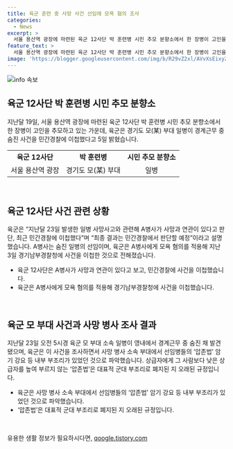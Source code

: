 ```yaml
---
title: 육군 훈련 중 사망 사건 선임에 모욕 혐의 조사
categories:
  - News
excerpt: >
  서울 용산역 광장에 마련된 육군 12사단 박 훈련병 시민 추모 분향소에서 한 장병이 고인을 추모 중. 육군은 경기도 모 부대 일병의 사망을 민간경찰에 신고하고, 선임병 A가 관련될 것으로 보고 모욕 혐의로 경찰에 신고했다. 사망자는 신병이었고, 부대 내부 부조리가 있었음이 확인됐으며, 이에 대한 조사가 진행 중이다.
feature_text: >
  서울 용산역 광장에 마련된 육군 12사단 박 훈련병 시민 추모 분향소에서 한 장병이 고인을 추모 중. 육군은 경기도 모 부대 일병의 사망을 민간경찰에 신고하고, 선임병 A가 관련될 것으로 보고 모욕 혐의로 경찰에 신고했다. 사망자는 신병이었고, 부대 내부 부조리가 있었음이 확인됐으며, 이에 대한 조사가 진행 중이다.
image: 'https://blogger.googleusercontent.com/img/b/R29vZ2xl/AVvXsEixyZcFfHzMRdzZMjFBmAUKJYCLCGyLL1o632UiGVXcaFdKo_bkvkuCioo0uUKlGfBVcT3P84aROyZIXSBEx3Aw5nCQ3pTgDom1WDC4m8eifvWiAmWEEVb4x6G_l8C0QH225ldMjyaFvpxGEBGNO37VmDTDMHGhJPq73UglMfDca1-0aw/s1600/blogspot.png'
---
```


<p><img src="https://blogger.googleusercontent.com/img/b/R29vZ2xl/AVvXsEixyZcFfHzMRdzZMjFBmAUKJYCLCGyLL1o632UiGVXcaFdKo_bkvkuCioo0uUKlGfBVcT3P84aROyZIXSBEx3Aw5nCQ3pTgDom1WDC4m8eifvWiAmWEEVb4x6G_l8C0QH225ldMjyaFvpxGEBGNO37VmDTDMHGhJPq73UglMfDca1-0aw/s1600/blogspot.png" alt="info 속보" /></p>

<h2 data-ke-size="size26">육군 12사단 박 훈련병 시민 추모 분향소</h2>

<p data-ke-size="size16">지난달 19일, 서울 용산역 광장에 마련된 육군 12사단 박 훈련병 시민 추모 분향소에서 한 장병이 고인을 추모하고 있는 가운데, 육군은 경기도 모(某) 부대 일병이 경계근무 중 숨진 사건을 민간경찰에 이첩했다고 5일 밝혔습니다. </p>

<table>
  <tr>
    <td style="text-align: center; height: 17px;"><b>육군 12사단</b></td>
    <td style="text-align: center; height: 17px;"><b>박 훈련병</b></td>
    <td style="text-align: center; height: 17px;"><b>시민 추모 분향소</b></td>
  </tr>
  <tr>
    <td style="text-align: center; height: 17px;">서울 용산역 광장</td>
    <td style="text-align: center; height: 17px;">경기도 모(某) 부대</td>
    <td style="text-align: center; height: 17px;">일병</td>
  </tr>
</table>

<p data-ke-size="size16">&nbsp;</p>

<h2 data-ke-size="size26">육군 12사단 사건 관련 상황</h2>

<p data-ke-size="size16">육군은 “지난달 23일 발생한 일병 사망사고와 관련해 A병사가 사망과 연관이 있다고 판단, 최근 민간경찰에 이첩했다”며 “최종 결과는 민간경찰에서 판단할 예정”이라고 설명했습니다. A병사는 숨진 일병의 선임이며, 육군은 A병사에게 모욕 혐의를 적용해 지난 3일 경기남부경찰청에 사건을 이첩한 것으로 전해졌습니다.</p>

<ul>
  <li>육군 12사단은 A병사가 사망과 연관이 있다고 보고, 민간경찰에 사건을 이첩했습니다.</li>
  <li>육군은 A병사에게 모욕 혐의를 적용해 경기남부경찰청에 사건을 이첩했습니다.</li>
</ul>

<p data-ke-size="size16">&nbsp;</p>

<h2 data-ke-size="size26">육군 모 부대 사건과 사망 병사 조사 결과</h2>

<p data-ke-size="size16">지난달 23일 오전 5시경 육군 모 부대 소속 일병이 영내에서 경계근무 중 숨진 채 발견됐으며, 육군은 이 사건을 조사하면서 사망 병사 소속 부대에서 선임병들의 ‘압존법’ 암기 강요 등 내부 부조리가 있었던 것으로 파악했습니다. 상급자에게 그 사람보다 낮은 상급자를 높여 부르지 않는 ‘압존법’은 대표적 군대 부조리로 폐지된 지 오래된 규정입니다.</p>

<ul>
  <li>육군은 사망 병사 소속 부대에서 선임병들의 ‘압존법’ 암기 강요 등 내부 부조리가 있었던 것으로 파악했습니다.</li>
  <li>‘압존법’은 대표적 군대 부조리로 폐지된 지 오래된 규정입니다.</li>
</ul>

<p data-ke-size="size16">&nbsp;</p>
유용한 생활 정보가 필요하시다면, <a href="https://qoogle.tistory.com" rel="dofollow">qoogle.tistory.com</a>


